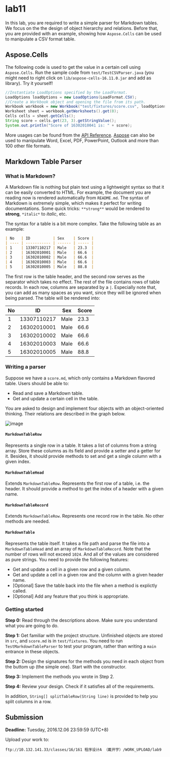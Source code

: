# lab11
In this lab, you are required to write a simple parser for Markdown tables. We focus on the the design of object hierarchy and relations. Before that, you are provided with an example, showing how `Aspose.Cells` can be used to manipulate a CSV format table.

## Aspose.Cells

The following code is used to get the value in a certain cell using `Aspose.Cells`. Run the sample code from `test/TestCSVParser.java` (you might need to right click on `lib/aspose-cells-16.11.0.jar` and add as library). Try it yourself!

```java
//Instantiate LoadOptions specified by the LoadFormat.
LoadOptions loadOptions = new LoadOptions(LoadFormat.CSV);
//Create a Workbook object and opening the file from its path.
Workbook workbook = new Workbook("test/fixtures/score.csv", loadOptions);
Worksheet sheet = workbook.getWorksheets().get(0);
Cells cells = sheet.getCells();
String score = cells.get(23, 3).getStringValue();
System.out.println("Score of 16302010041 is: " + score);
```

More usages can be found from the [API Reference](http://www.aspose.com/api/java/cells/com.aspose.cells/classes/Worksheet). [Aspose](http://www.aspose.com/products/total/java) can also be used to manipulate Word, Excel, PDF, PowerPoint, Outlook and more than 100 other file formats.

## Markdown Table Parser

### What is Markdown?

A Markdown file is nothing but plain text using a lightweight syntax so that it can be easily converted to HTML. For example, the document you are reading now is rendered automatically from `README.md`. The syntax of Markdown is extremely simple, which makes it perfect for writing documentations. Some quick tricks: `**strong**` would be rendered to **strong**, `*italic*` to *italic*, etc.

The syntax for a table is a bit more complex. Take the following table as an example:

```markdown
| No   | ID          | Sex    | Score |
| ---- | ----------- | ------ | ----- |
| 1    | 13307110217 | Male   | 23.3  |
| 2    | 16302010001 | Male   | 66.6  |
| 3    | 16302010002 | Male   | 66.6  |
| 4    | 16302010003 | Male   | 66.6  |
| 5    | 16302010005 | Male   | 88.8  |
```

The first row is the table header, and the second row serves as the separator which takes no effect. The rest of the file contains rows of table records. In each row, columns are separated by a `|`. Especially note that, you can add as many spaces as you want, since they will be ignored when being parsed. The table will be rendered into:

| No   | ID          | Sex  | Score |
| ---- | ----------- | ---- | ----- |
| 1    | 13307110217 | Male | 23.3  |
| 2    | 16302010001 | Male | 66.6  |
| 3    | 16302010002 | Male | 66.6  |
| 4    | 16302010003 | Male | 66.6  |
| 5    | 16302010005 | Male | 88.8  |

### Writing a parser

Suppose we have a `score.md`, which only contains a Markdown flavored table. Users should be able to:

- Read and save a Markdown table.
- Get and update a certain cell in the table.

You are asked to design and implement four objects with an object-oriented thinking. Their relations are described in the graph below. 

![image](https://cloud.githubusercontent.com/assets/7262715/20804637/ae1552ac-b82e-11e6-9073-08f4aa7c6cdb.png)

#### `MarkdownTableRow`

Represents a single row in a table. It takes a list of columns from a string array. Store these columns as its field and provide a setter and a getter for it. Besides, it should provide methods to set and get a single column with a given index.

#### `MarkdownTableHead`

Extends `MarkdownTableRow`. Represents the first row of a table, i.e. the header. It should provide a method to get the index of a header with a given name.

#### `MarkdownTableRecord`

Extends `MarkdownTableRow`. Represents one record row in the table. No other methods are needed.

#### `MarkdownTable`

Represents the table itself. It takes a file path and parse the file into a `MarkdownTableHead` and an array of `MarkdownTableRecord`. Note that the number of rows will not exceed `1024`. And all of the values are considered as pure strings. You need to provide the following features:

- Get and update a cell in a given row and a given column.
- Get and update a cell in a given row and the column with a given header name.
- [Optional] Save the table back into the file when a method is explictly called.
- [Optional] Add any feature that you think is appropriate. 

### Getting started

**Step 0:** Read through the descriptions above. Make sure you understand what you are going to do.

**Step 1:** Get familiar with the project structure. Unfinished objects are stored in `src`, and `score.md` is in `test/fixtures`. You need to run `TestMarkdownTableParser`  to test your program, rather than writing a `main` entrance in these objects.

**Step 2:** Design the signatures for the methods you need in each object from the buttom up (the simple one). Start with the constructor.

**Step 3:** Implement the methods you wrote in Step 2. 

**Step 4:** Review your design. Check if it satisfies all of the requirements.

In addition, `String[] splitTableRow(String line)` is provided to help you split columns in a row.

## Submission

**Deadline:** Tuesday, 2016.12.06 23:59:59 (UTC+8)

Upload your work to:

```shell
ftp://10.132.141.33/classes/16/161 程序设计A （戴开宇）/WORK_UPLOAD/lab9
```